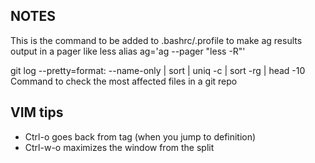 ## NOTES
This is the command to be added to .bashrc/.profile to make ag results output in a pager like less
alias ag='ag --pager "less -R"'

git log --pretty=format: --name-only | sort | uniq -c | sort -rg | head -10
Command to check the most affected files in a git repo

## VIM tips
- Ctrl-o goes back from tag (when you jump to definition)
- Ctrl-w-o maximizes the window from the split

